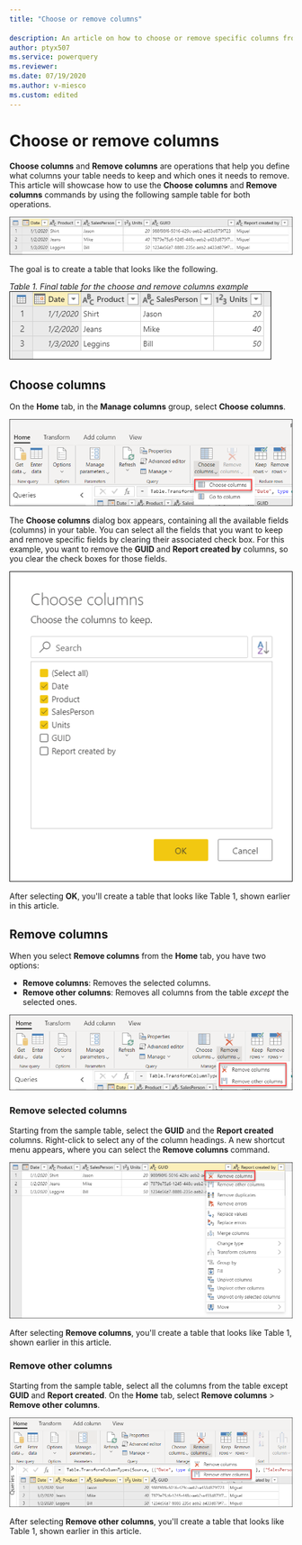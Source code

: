 ```yaml
---
title: "Choose or remove columns"

description: An article on how to choose or remove specific columns from a table. 
author: ptyx507
ms.service: powerquery
ms.reviewer: 
ms.date: 07/19/2020
ms.author: v-miesco
ms.custom: edited
---
```


# Choose or remove columns
<!--We don't use the same image multiple times. We'll actually get build warnings for that in a month or so. Suggest naming the first instance and then harkening back to it, as shown below. I'm not sure whether this should be a table caption or a figure caption. We don't usually number a table or figure if there's only one in the article, but I want to be able to refer back to it.-->
**Choose columns** and **Remove columns** are operations that help you define what columns your table needs to keep and which ones it needs to remove. This article will showcase how to use the **Choose columns** and **Remove columns** commands by using the following sample table for both operations.
<!--This would be a good candidate for an HTML table.-->
![Sample table](images/me-choose-remove-columns-sample-table.png "needs detailed alt text")

The goal is to create a table that looks like the following.

*Table 1. Final table for the choose and remove columns example*
![Final table](images/me-choose-remove-columns-sample-final-table.png "Final table")

## Choose columns

On the **Home** tab, in the **Manage columns** group, select **Choose columns**.

![Choose columns command](images/me-choose-remove-columns-choose-columns-icon.png "Choose columns command")

The **Choose columns** dialog box appears, containing all the available fields (columns)<!--Edit okay?--> in your table. You can select all the fields that you want to keep and remove specific fields by clearing their associated check box. For this example, you want to remove the **GUID** and **Report created by** columns, so you clear the check boxes for those fields.

![Choose columns dialog box](images/me-choose-remove-columns-choose-columns-window.png "Choose columns dialog box")

After selecting **OK**, you'll create a table that looks like Table 1, shown earlier in this article.
<!--
![Final table](images/me-choose-remove-columns-sample-final-table.png "Final table")
-->

## Remove columns

When you select **Remove columns** from the **Home** tab, you have two options:

* **Remove columns**: Removes the selected columns.
* **Remove other columns**: Removes all columns from the table *except*<!--Edit okay?--> the selected ones.

![Remove columns menu options](images/me-choose-remove-columns-remove-columns-icon.png "Remove columns menu options")

### Remove selected columns

Starting from the sample table, select the **GUID** and the **Report created** columns. Right-click to select any of the column headings. A new shortcut menu appears, where you can select the **Remove columns** command.

![Table column shortcut menu](images/me-choose-remove-columns-remove-columns-right-click.png "Table column shortcut menu")

<!--
Alternatively, you can select **Remove columns** from the ribbon. The item found in this shortcut menu is exactly the same as the one found in the ribbon.
-->

After selecting **Remove columns**, you'll create a table that looks like Table 1, shown earlier in this article.
<!--
![Final table](images/me-choose-remove-columns-sample-final-table.png "[Final table")
-->

### Remove other columns

Starting from the sample table, select all the columns from the table except **GUID** and **Report created**. On the **Home** tab, select **Remove columns** > **Remove other columns**.<!--Edit okay?-->

![Remove other columns command](images/me-choose-remove-columns-remove-other-columns-icon.png "Remove other columns command")

After selecting **Remove other columns**, you'll create a table that looks like Table 1, shown earlier in this article.
<!--
![Final table](images/me-choose-remove-columns-sample-final-table.png "Final table")
-->
